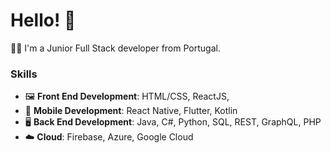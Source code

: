 # Hello! 👋
👨‍💻 I'm a Junior Full Stack developer from Portugal.

### Skills
- 🖼️ **Front End Development**: HTML/CSS, ReactJS,
- 📱 **Mobile Development**: React Native, Flutter, Kotlin
- 🖥️ **Back End Development**: Java, C#, Python, SQL, REST, GraphQL, PHP
- ☁️ **Cloud**: Firebase, Azure, Google Cloud
